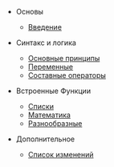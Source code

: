 
- Основы

  - [Введение](введение.md)

- Синтакс и логика

  - [Основные принципы](основы.md)
  - [Переменные](переменные.md)
  - [Составные операторы](состоп.md)

- Встроенные Функции

  - [Списки](функспи.md)
  - [Математика](функмате.md)
  - [Разнообразные](функраз.md)

- Дополнительное

  - [Список изменений](###.md)
